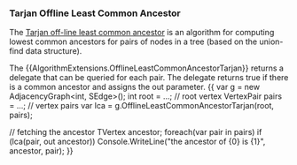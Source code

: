 ### Tarjan Offline Least Common Ancestor

The [Tarjan off-line least common ancestor](http___en.wikipedia.org_wiki_Tarjan%27s_off-line_least_common_ancestors_algorithm) is an algorithm for computing lowest common ancestors for pairs of nodes in a tree (based on the union-find data structure). 

The {{AlgorithmExtensions.OfflineLeastCommonAncestorTarjan}} returns a delegate that can be queried for each pair. The delegate returns true if there is a common ancestor and assigns the out parameter.
{{
var g = new AdjacencyGraph<int, SEdge<int>>();
int root = ...; // root vertex
VertexPair<int> pairs = ...; // vertex pairs
var lca = g.OfflineLeastCommonAncestorTarjan(root, pairs);

// fetching the ancestor
TVertex ancestor;
foreach(var pair in pairs)
    if (lca(pair, out ancestor))
        Console.WriteLine("the ancestor of {0} is {1}", ancestor, pair); 
}}
